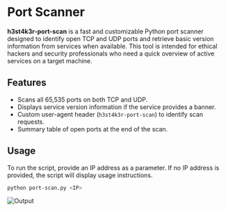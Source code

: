 # Port Scanner

**h3st4k3r-port-scan** is a fast and customizable Python port scanner designed to identify open TCP and UDP ports and retrieve basic version information from services when available. This tool is intended for ethical hackers and security professionals who need a quick overview of active services on a target machine.

## Features
- Scans all 65,535 ports on both TCP and UDP.
- Displays service version information if the service provides a banner.
- Custom user-agent header (`h3st4k3r-port-scan`) to identify scan requests.
- Summary table of open ports at the end of the scan.

## Usage
To run the script, provide an IP address as a parameter. If no IP address is provided, the script will display usage instructions.

```bash
python port-scan.py <IP>
```

![Output](https://github.com/user-attachments/assets/b971748e-ade2-4714-89f9-ff5d21c82b02)
